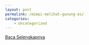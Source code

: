 ```yaml
---
layout: post
permalink: /mimpi-melihat-gunung-es/
categories:
    - Uncategorized
---
```


[Baca Selengkapnya](/03)